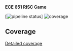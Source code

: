 **ECE 651 RISC Game**

[![pipeline status](https://gitlab.oit.duke.edu/xl340/ece651-risc/badges/master/pipeline.svg)]
![coverage](https://gitlab.oit.duke.edu/xl340/ece651-risc/badges/master/coverage.svg?job=test)
## Coverage
[Detailed coverage](https://xl340.pages.oit.duke.edu/ece651-risc/dashboard.html)
